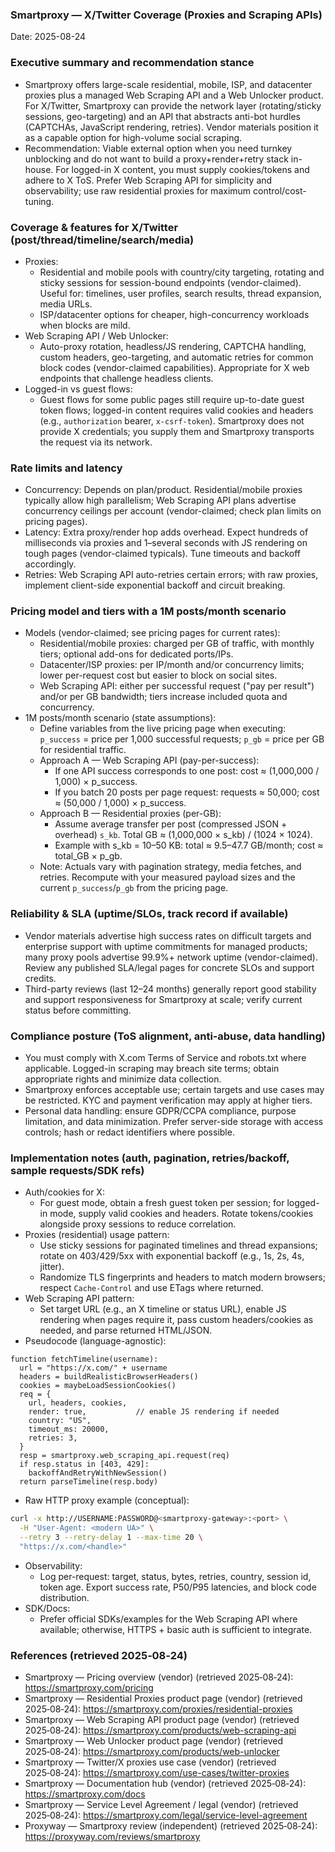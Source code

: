 ### Smartproxy — X/Twitter Coverage (Proxies and Scraping APIs)

Date: 2025-08-24

### Executive summary and recommendation stance
- Smartproxy offers large-scale residential, mobile, ISP, and datacenter proxies plus a managed Web Scraping API and a Web Unlocker product. For X/Twitter, Smartproxy can provide the network layer (rotating/sticky sessions, geo-targeting) and an API that abstracts anti-bot hurdles (CAPTCHAs, JavaScript rendering, retries). Vendor materials position it as a capable option for high-volume social scraping.
- Recommendation: Viable external option when you need turnkey unblocking and do not want to build a proxy+render+retry stack in-house. For logged-in X content, you must supply cookies/tokens and adhere to X ToS. Prefer Web Scraping API for simplicity and observability; use raw residential proxies for maximum control/cost-tuning.

### Coverage & features for X/Twitter (post/thread/timeline/search/media)
- Proxies:
  - Residential and mobile pools with country/city targeting, rotating and sticky sessions for session-bound endpoints (vendor-claimed). Useful for: timelines, user profiles, search results, thread expansion, media URLs.
  - ISP/datacenter options for cheaper, high-concurrency workloads when blocks are mild.
- Web Scraping API / Web Unlocker:
  - Auto-proxy rotation, headless/JS rendering, CAPTCHA handling, custom headers, geo-targeting, and automatic retries for common block codes (vendor-claimed capabilities). Appropriate for X web endpoints that challenge headless clients.
- Logged-in vs guest flows:
  - Guest flows for some public pages still require up-to-date guest token flows; logged-in content requires valid cookies and headers (e.g., `authorization` bearer, `x-csrf-token`). Smartproxy does not provide X credentials; you supply them and Smartproxy transports the request via its network.

### Rate limits and latency
- Concurrency: Depends on plan/product. Residential/mobile proxies typically allow high parallelism; Web Scraping API plans advertise concurrency ceilings per account (vendor-claimed; check plan limits on pricing pages).
- Latency: Extra proxy/render hop adds overhead. Expect hundreds of milliseconds via proxies and 1–several seconds with JS rendering on tough pages (vendor-claimed typicals). Tune timeouts and backoff accordingly.
- Retries: Web Scraping API auto-retries certain errors; with raw proxies, implement client-side exponential backoff and circuit breaking.

### Pricing model and tiers with a 1M posts/month scenario
- Models (vendor-claimed; see pricing pages for current rates):
  - Residential/mobile proxies: charged per GB of traffic, with monthly tiers; optional add-ons for dedicated ports/IPs.
  - Datacenter/ISP proxies: per IP/month and/or concurrency limits; lower per-request cost but easier to block on social sites.
  - Web Scraping API: either per successful request ("pay per result") and/or per GB bandwidth; tiers increase included quota and concurrency.
- 1M posts/month scenario (state assumptions):
  - Define variables from the live pricing page when executing: `p_success` = price per 1,000 successful requests; `p_gb` = price per GB for residential traffic.
  - Approach A — Web Scraping API (pay-per-success):
    - If one API success corresponds to one post: cost ≈ (1,000,000 / 1,000) × p_success.
    - If you batch 20 posts per page request: requests ≈ 50,000; cost ≈ (50,000 / 1,000) × p_success.
  - Approach B — Residential proxies (per-GB):
    - Assume average transfer per post (compressed JSON + overhead) `s_kb`. Total GB ≈ (1,000,000 × s_kb) / (1024 × 1024).
    - Example with s_kb = 10–50 KB: total ≈ 9.5–47.7 GB/month; cost ≈ total_GB × p_gb.
  - Note: Actuals vary with pagination strategy, media fetches, and retries. Recompute with your measured payload sizes and the current `p_success`/`p_gb` from the pricing page.

### Reliability & SLA (uptime/SLOs, track record if available)
- Vendor materials advertise high success rates on difficult targets and enterprise support with uptime commitments for managed products; many proxy pools advertise 99.9%+ network uptime (vendor-claimed). Review any published SLA/legal pages for concrete SLOs and support credits.
- Third-party reviews (last 12–24 months) generally report good stability and support responsiveness for Smartproxy at scale; verify current status before committing.

### Compliance posture (ToS alignment, anti‑abuse, data handling)
- You must comply with X.com Terms of Service and robots.txt where applicable. Logged-in scraping may breach site terms; obtain appropriate rights and minimize data collection.
- Smartproxy enforces acceptable use; certain targets and use cases may be restricted. KYC and payment verification may apply at higher tiers.
- Personal data handling: ensure GDPR/CCPA compliance, purpose limitation, and data minimization. Prefer server-side storage with access controls; hash or redact identifiers where possible.

### Implementation notes (auth, pagination, retries/backoff, sample requests/SDK refs)
- Auth/cookies for X:
  - For guest mode, obtain a fresh guest token per session; for logged-in mode, supply valid cookies and headers. Rotate tokens/cookies alongside proxy sessions to reduce correlation.
- Proxies (residential) usage pattern:
  - Use sticky sessions for paginated timelines and thread expansions; rotate on 403/429/5xx with exponential backoff (e.g., 1s, 2s, 4s, jitter).
  - Randomize TLS fingerprints and headers to match modern browsers; respect `Cache-Control` and use ETags where returned.
- Web Scraping API pattern:
  - Set target URL (e.g., an X timeline or status URL), enable JS rendering when pages require it, pass custom headers/cookies as needed, and parse returned HTML/JSON.
- Pseudocode (language-agnostic):
```text
function fetchTimeline(username):
  url = "https://x.com/" + username
  headers = buildRealisticBrowserHeaders()
  cookies = maybeLoadSessionCookies()
  req = {
    url, headers, cookies,
    render: true,           // enable JS rendering if needed
    country: "US",
    timeout_ms: 20000,
    retries: 3,
  }
  resp = smartproxy.web_scraping_api.request(req)
  if resp.status in [403, 429]:
    backoffAndRetryWithNewSession()
  return parseTimeline(resp.body)
```
- Raw HTTP proxy example (conceptual):
```bash
curl -x http://USERNAME:PASSWORD@<smartproxy-gateway>:<port> \
  -H "User-Agent: <modern UA>" \
  --retry 3 --retry-delay 1 --max-time 20 \
  "https://x.com/<handle>"
```
- Observability:
  - Log per-request: target, status, bytes, retries, country, session id, token age. Export success rate, P50/P95 latencies, and block code distribution.
- SDK/Docs:
  - Prefer official SDKs/examples for the Web Scraping API where available; otherwise, HTTPS + basic auth is sufficient to integrate.

### References (retrieved 2025‑08‑24)
- Smartproxy — Pricing overview (vendor) (retrieved 2025‑08‑24): https://smartproxy.com/pricing
- Smartproxy — Residential Proxies product page (vendor) (retrieved 2025‑08‑24): https://smartproxy.com/proxies/residential-proxies
- Smartproxy — Web Scraping API product page (vendor) (retrieved 2025‑08‑24): https://smartproxy.com/products/web-scraping-api
- Smartproxy — Web Unlocker product page (vendor) (retrieved 2025‑08‑24): https://smartproxy.com/products/web-unlocker
- Smartproxy — Twitter/X proxies use case (vendor) (retrieved 2025‑08‑24): https://smartproxy.com/use-cases/twitter-proxies
- Smartproxy — Documentation hub (vendor) (retrieved 2025‑08‑24): https://smartproxy.com/docs
- Smartproxy — Service Level Agreement / legal (vendor) (retrieved 2025‑08‑24): https://smartproxy.com/legal/service-level-agreement
- Proxyway — Smartproxy review (independent) (retrieved 2025‑08‑24): https://proxyway.com/reviews/smartproxy
